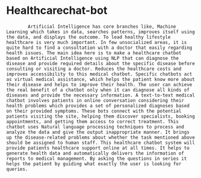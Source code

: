 # Healthcarechat-bot
            Artificial Intelligence has core branches like, Machine Learning which takes in data, searches patterns, improves itself using the data, and displays the outcome. To lead healthy lifestyle healthcare is very much important. In few unsocialized areas, it is quite hard to find a consultation with a doctor that easily regarding health issues. The main idea here is to make a healthcare chatbot based on Artificial Intelligence using NLP that can diagnose the disease and provide required details about the specific disease before consulting or visiting a doctor. Reduces the healthcare costs and improves accessibility to this medical chatbot. Specific chatbots act as virtual medical assistance, which helps the patient know more about their disease and helps to improve their health. The user can achieve the real benefit of a chatbot only when it can diagnose all kinds of diseases and provide the necessary information. A text-to-text medical chatbot involves patients in online conversation considering their health problems which provides a set of personalized diagnoses based on their provided symptoms. These bots connect with the potential patients visiting the site, helping them discover specialists, booking appointments, and getting them access to correct treatment. This chatbot uses Natural language processing techniques to process and analyze the data and give the output inappropriate manner. It brings up the disease-related problems about whether the task mentioned above should be assigned to human staff. This healthcare chatbot system will provide patients healthcare support online at all times. It helps to generate health data and automatically delivers the information of reports to medical management. By asking the questions in series it helps the patient by guiding what exactly the user is looking for queries.
